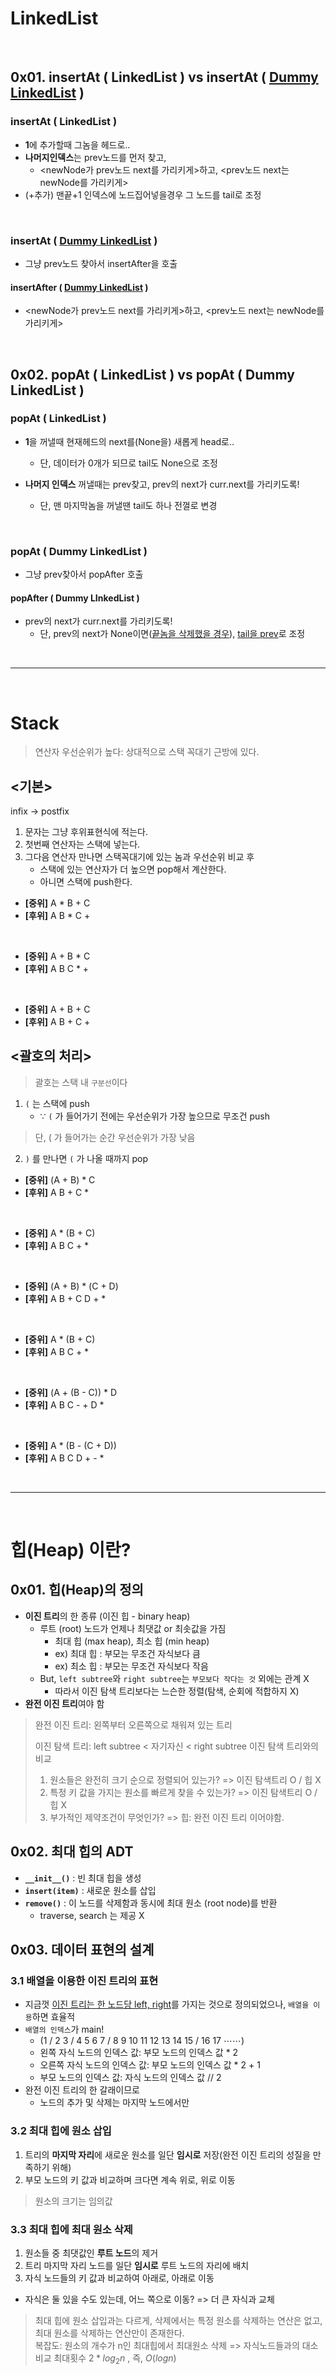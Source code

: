 # LinkedList
&nbsp;
## 0x01. insertAt ( LinkedList ) vs insertAt ( <u>Dummy LinkedList</u> )

### insertAt ( LinkedList )
- **1**에 추가할때 그놈을 헤드로..
- **나머지인덱스**는 prev노드를 먼저 찾고, 
  - <newNode가 prev노드 next를 가리키게>하고, <prev노드 next는 newNode를 가리키게>
- (+추가) 맨끝+1 인덱스에 노드집어넣을경우 그 노드를 tail로 조정

<br>

### insertAt ( <u>Dummy LinkedList</u> )

- 그냥 prev노드 찾아서 insertAfter을 호출

#### insertAfter ( <u>Dummy LinkedList</u> )

- <newNode가 prev노드 next를 가리키게>하고, <prev노드 next는 newNode를 가리키게>

&nbsp;&nbsp;&nbsp;


## 0x02. popAt ( LinkedList ) vs popAt ( Dummy LinkedList )

### popAt ( LinkedList )
- **1**을 꺼낼때 현재헤드의 next를(None을) 새롭게 head로..
  - 단, 데이터가 0개가 되므로 tail도 None으로 조정

- **나머지 인덱스** 꺼낼때는 prev찾고, prev의 next가 curr.next를 가리키도록!
  - 단, 맨 마지막놈을 꺼낼땐 tail도 하나 전껄로 변경

<br>

### popAt ( Dummy LinkedList )

- 그냥 prev찾아서 popAfter 호출

#### popAfter ( Dummy LInkedList )

- prev의 next가 curr.next를 가리키도록!
  - 단, prev의 next가 None이면(<u>끝놈을 삭제했을 경우</u>), <u>tail을 prev</u>로 조정

<br>

---

<br>

# Stack

> 연산자 우선순위가 높다: 상대적으로 스택 꼭대기 근방에 있다.

## <기본>
infix -> postfix
1. 문자는 그냥 후위표현식에 적는다.
2. 첫번째 연산자는 스택에 넣는다.
3. 그다음 연산자 만나면 스택꼭대기에 있는 놈과 우선순위 비교 후
    - 스택에 있는 연산자가 더 높으면 pop해서 계산한다.
    - 아니면 스택에 push한다.

- **[중위]** A * B + C
- **[후위]** A B * C +
 
<br />

- **[중위]** A + B * C
- **[후위]** A B C * +

<br />

- **[중위]** A + B + C
- **[후위]** A B + C +

## <괄호의 처리>

> 괄호는 스택 내 `구분선`이다
  
1. `(` 는 스택에 push 
   - ∵ `(` 가 들어가기 전에는 우선순위가 가장 높으므로 무조건 push
  > 단, ( 가 들어가는 순간 우선순위가 가장 낮음
2. `)` 를 만나면 `(` 가 나올 때까지 pop

- **[중위]** (A + B) * C
- **[후위]** A B + C *

<br />

- **[중위]** A * (B + C)
- **[후위]** A B C + *

<br />

- **[중위]** (A + B) * (C + D)
- **[후위]** A B + C D + *

<br />

- **[중위]** A * (B + C)
- **[후위]** A B C + *

<br />

- **[중위]** (A + (B - C)) * D
- **[후위]** A B C - + D *

<br />

- **[중위]** A * (B - (C + D))
- **[후위]** A B C D + - *

<br />

---

<br />

# 힙(Heap) 이란?

## 0x01. 힙(Heap)의 정의

- **이진 트리**의 한 종류 (이진 힙 - binary heap)
  - 루트 (root) 노드가 언제나 최댓값 or 최솟값을 가짐
    - 최대 힙 (max heap), 최소 힙 (min heap)
    - ex) 최대 힙 : 부모는 무조건 자식보다 큼
    - ex) 최소 힙 : 부모는 무조건 자식보다 작음
  - But, `left subtree`와 `right subtree`는 `부모보다 작다는 것` 외에는 관계 X
    - 따라서 이진 탐색 트리보다는 느슨한 정렬(탐색, 순회에 적합하지 X)
- **완전 이진 트리**여야 함

> 완전 이진 트리: 왼쪽부터 오른쪽으로 채워져 있는 트리
>
> 이진 탐색 트리: left subtree < 자기자신 < right subtree
> 이진 탐색 트리와의 비교
> 1. 원소들은 완전히 크기 순으로 정렬되어 있는가? => 이진 탐색트리 O / 힙 X
> 2. 특정 키 값을 가지는 원소를 빠르게 찾을 수 있는가? => 이진 탐색트리 O / 힙 X
> 3. 부가적인 제약조건이 무엇인가? => 힙: 완전 이진 트리 이어야함.

## 0x02. 최대 힙의 ADT
- __`__init__()`__ : 빈 최대 힙을 생성
- __`insert(item)`__ : 새로운 원소를 삽입
- __`remove()`__ : 이 노드를 삭제함과 동시에 최대 원소 (root node)를 반환
  - traverse, search 는 제공 X
## 0x03. 데이터 표현의 설계
### 3.1 배열을 이용한 이진 트리의 표현
- 지금껏 <u>이진 트리는 한 노드당 left, right</u>를 가지는 것으로 정의되었으나, `배열을 이용`하면 효율적
- `배열의 인덱스`가 main!
  - (1 / 2 3 / 4 5 6 7 / 8 9 10 11 12 13 14 15 / 16 17 ⋯⋯)
  - 왼쪽 자식 노드의 인덱스 값: 부모 노드의 인덱스 값 * 2
  - 오른쪽 자식 노드의 인덱스 값: 부모 노드의 인덱스 값 * 2 + 1
  - 부모 노드의 인덱스 값: 자식 노드의 인덱스 값 // 2
- 완전 이진 트리의 한 갈래이므로
  - 노드의 추가 및 삭제는 마지막 노드에서만
### 3.2 최대 힙에 원소 삽입
1. 트리의 **마지막 자리**에 새로운 원소를 일단 **임시로** 저장(완전 이진 트리의 성질을 만족하기 위해)
2. 부모 노드의 키 값과 비교하며 크다면 계속 위로, 위로 이동
> 원소의 크기는 임의값
### 3.3 최대 힙에 최대 원소 삭제
1. 원소들 중 최댓값인 **루트 노드**의 제거
2. 트리 마지막 자리 노드를 일단 **임시로** 루트 노드의 자리에 배치
3. 자식 노드들의 키 값과 비교하여 아래로, 아래로 이동
  - 자식은 둘 있을 수도 있는데, 어느 쪽으로 이동? => 더 큰 자식과 교체
> 최대 힙에 원소 삽입과는 다르게, 삭제에서는 특정 원소를 삭제하는 연산은 없고,
> 최대 원소를 삭제하는 연산만이 존재한다. <br />
> 복잡도: 원소의 개수가 n인 최대힙에서 최대원소 삭제 => 자식노드들과의 대소비교 최대횟수 $2 * log_2n$ , 즉, $O(logn)$
